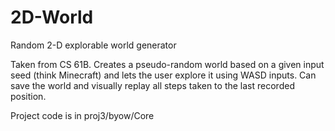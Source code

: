 # 2D-World
Random 2-D explorable world generator

Taken from CS 61B. Creates a pseudo-random world based on a given input seed (think Minecraft) and lets the user explore it using WASD inputs. Can save the world
and visually replay all steps taken to the last recorded position. 

Project code is in proj3/byow/Core
